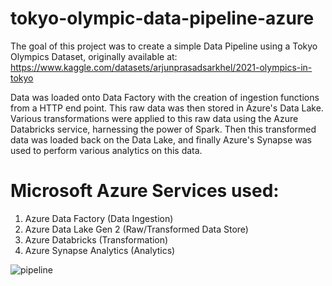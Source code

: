 # tokyo-olympic-data-pipeline-azure

The goal of this project was to create a simple Data Pipeline using a Tokyo Olympics Dataset, originally available at: https://www.kaggle.com/datasets/arjunprasadsarkhel/2021-olympics-in-tokyo

Data was loaded onto Data Factory with the creation of ingestion functions from a HTTP end point. This raw data was then stored in Azure's Data Lake. Various transformations were applied to this raw data using the Azure Databricks service, harnessing the power of Spark. Then this transformed data was loaded back on the Data Lake, and finally Azure's Synapse was used to perform various analytics on this data.

# Microsoft Azure Services used:
1. Azure Data Factory (Data Ingestion)
2. Azure Data Lake Gen 2 (Raw/Transformed Data Store)
3. Azure Databricks (Transformation)
4. Azure Synapse Analytics (Analytics)



![pipeline](https://github.com/AbhimanyuW/tokyo-olympic-data-pipeline-azure/assets/63635609/b1e08b9e-7748-46b8-8656-5fdd0a805212)
